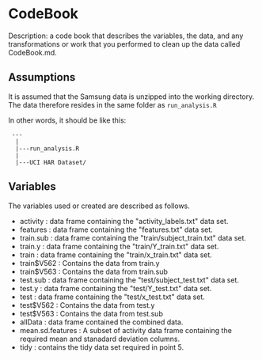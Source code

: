 # CodeBook
Description: a code book that describes the variables, the data, and any transformations or work that you performed to clean up the data called CodeBook.md. 

## Assumptions
It is assumed that the Samsung data is unzipped into the working directory. The data therefore resides in the same folder as `run_analysis.R`

In other words, it should be like this:
```
 ---
  |
  |---run_analysis.R
  |
  |---UCI HAR Dataset/
```

## Variables
The variables used or created are described as follows.
- activity : data frame containing the "activity_labels.txt" data set.
- features : data frame containing the "features.txt" data set.
- train.sub : data frame containing the "train/subject_train.txt" data set.
- train.y : data frame containing the "train/Y_train.txt" data set.
- train : data frame containing the "train/x_train.txt" data set.
- train$V562 : Contains the data from train.y
- train$V563 : Contains the data from train.sub
- test.sub : data frame containing the "test/subject_test.txt" data set.
- test.y : data frame containing the "test/Y_test.txt" data set.
- test : data frame containing the "test/x_test.txt" data set.
- test$V562 : Contains the data from test.y
- test$V563 : Contains the data from test.sub
- allData : data frame contained the combined data.
- mean.sd.features : A subset of activity data frame containing the required mean and stanadard deviation columns.
- tidy : contains the tidy data set required in point 5.
